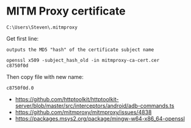 # MITM Proxy certificate

~~~
C:\Users\Steven\.mitmproxy
~~~

Get first line:

~~~
outputs the MD5 "hash" of the certificate subject name

openssl x509 -subject_hash_old -in mitmproxy-ca-cert.cer
c8750f0d
~~~

Then copy file with new name:

~~~
c8750f0d.0
~~~

- https://github.com/httptoolkit/httptoolkit-server/blob/master/src/interceptors/android/adb-commands.ts
- https://github.com/mitmproxy/mitmproxy/issues/4838
- <https://packages.msys2.org/package/mingw-w64-x86_64-openssl>
